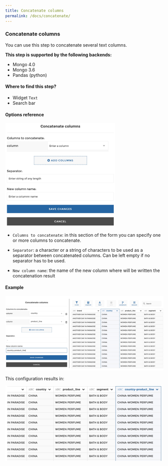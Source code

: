 ```yaml
---
title: Concatenate columns
permalink: /docs/concatenate/
---
```


### Concatenate columns

You can use this step to concatenate several text columns.

**This step is supported by the following backends:**

- Mongo 4.0
- Mongo 3.6
- Pandas (python)

#### Where to find this step?

- Widget `Text`
- Search bar

#### Options reference

<img src="../../img/docs/user-interface/concatenate_step_form.jpg" width="350" />

- `Columns to concatenate`: in this section of the form you can specify one or
  more columns to concatenate.

- `Separator`: a character or a string of characters to be used as a separator
  between concatenated columns. Can be left empty if no separator has to be
  used.

- `New column name`: the name of the new column where will be written the
  concatenation result

#### Example

<img src="../../img/docs/user-interface/concatenate_example_conf.jpg" width="750" />

This configuration results in:

<img src="../../img/docs/user-interface/concatenate_example_result.jpg" width="500" />
